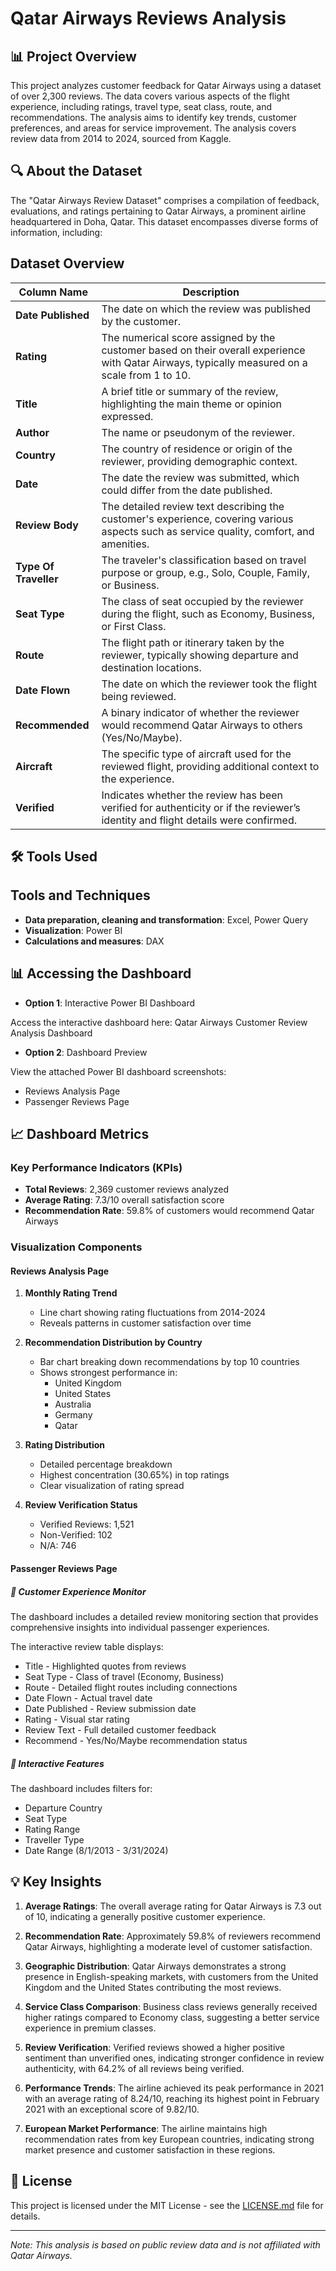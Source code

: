 # Qatar Airways Reviews Analysis

## 📊 Project Overview

This project analyzes customer feedback for Qatar Airways using a dataset of over 2,300 reviews. The data covers various aspects of the flight experience, including ratings, travel type, seat class, route, and recommendations. The analysis aims to identify key trends, customer preferences, and areas for service improvement. The analysis covers review data from 2014 to 2024, sourced from Kaggle.


## 🔍 About the Dataset

The "Qatar Airways Review Dataset" comprises a compilation of feedback, evaluations, and ratings pertaining to Qatar Airways, a prominent airline headquartered in Doha, Qatar. This dataset encompasses diverse forms of information, including:

## Dataset Overview

| **Column Name**         | **Description**                                                                                                                                   |
|-------------------------|---------------------------------------------------------------------------------------------------------------------------------------------------|
| **Date Published**      | The date on which the review was published by the customer.                                                                                       |
| **Rating**              | The numerical score assigned by the customer based on their overall experience with Qatar Airways, typically measured on a scale from 1 to 10.    |
| **Title**               | A brief title or summary of the review, highlighting the main theme or opinion expressed.                                                         |
| **Author**              | The name or pseudonym of the reviewer.                                                                                                            |
| **Country**             | The country of residence or origin of the reviewer, providing demographic context.                                                                |
| **Date**                | The date the review was submitted, which could differ from the date published.                                                                    |
| **Review Body**         | The detailed review text describing the customer's experience, covering various aspects such as service quality, comfort, and amenities.         |
| **Type Of Traveller**   | The traveler's classification based on travel purpose or group, e.g., Solo, Couple, Family, or Business.                                          |
| **Seat Type**           | The class of seat occupied by the reviewer during the flight, such as Economy, Business, or First Class.                                          |
| **Route**               | The flight path or itinerary taken by the reviewer, typically showing departure and destination locations.                                        |
| **Date Flown**          | The date on which the reviewer took the flight being reviewed.                                                                                    |
| **Recommended**         | A binary indicator of whether the reviewer would recommend Qatar Airways to others (Yes/No/Maybe).                                                      |
| **Aircraft**            | The specific type of aircraft used for the reviewed flight, providing additional context to the experience.                                       |
| **Verified**            | Indicates whether the review has been verified for authenticity or if the reviewer’s identity and flight details were confirmed.                  |



## 🛠️ Tools Used

## Tools and Techniques
- **Data preparation, cleaning and transformation**: Excel, Power Query
- **Visualization**: Power BI
- **Calculations and measures**: DAX



## 📊 Accessing the Dashboard

- **Option 1**: Interactive Power BI Dashboard

Access the interactive dashboard here: Qatar Airways Customer Review Analysis Dashboard

- **Option 2**: Dashboard Preview

View the attached Power BI dashboard screenshots:

- Reviews Analysis Page
- Passenger Reviews Page


## 📈 Dashboard Metrics

### Key Performance Indicators (KPIs)
- **Total Reviews**: 2,369 customer reviews analyzed
- **Average Rating**: 7.3/10 overall satisfaction score
- **Recommendation Rate**: 59.8% of customers would recommend Qatar Airways


### Visualization Components

#### Reviews Analysis Page

1. **Monthly Rating Trend**
   - Line chart showing rating fluctuations from 2014-2024
   - Reveals patterns in customer satisfaction over time

2. **Recommendation Distribution by Country**
   - Bar chart breaking down recommendations by top 10 countries
   - Shows strongest performance in:
     - United Kingdom
     - United States
     - Australia
     - Germany
     - Qatar

3. **Rating Distribution**
   - Detailed percentage breakdown
   - Highest concentration (30.65%) in top ratings
   - Clear visualization of rating spread

4. **Review Verification Status**
   - Verified Reviews: 1,521
   - Non-Verified: 102
   - N/A: 746

#### Passenger Reviews Page

##### 📝 Customer Experience Monitor

The dashboard includes a detailed review monitoring section that provides comprehensive insights into individual passenger experiences.

The interactive review table displays:

- Title - Highlighted quotes from reviews
- Seat Type - Class of travel (Economy, Business)
- Route - Detailed flight routes including connections
- Date Flown - Actual travel date
- Date Published - Review submission date
- Rating - Visual star rating
- Review Text - Full detailed customer feedback
- Recommend - Yes/No/Maybe recommendation status

##### 🎯 Interactive Features

The dashboard includes filters for:
- Departure Country
- Seat Type
- Rating Range
- Traveller Type
- Date Range (8/1/2013 - 3/31/2024)


## 💡 Key Insights

1. **Average Ratings**: The overall average rating for Qatar Airways is 7.3 out of 10, indicating a generally positive customer experience.

2. **Recommendation Rate**: Approximately 59.8% of reviewers recommend Qatar Airways, highlighting a moderate level of customer satisfaction.

3. **Geographic Distribution**: Qatar Airways demonstrates a strong presence in English-speaking markets, with customers from the United Kingdom and the United States contributing the most reviews.

4. **Service Class Comparison**: Business class reviews generally received higher ratings compared to Economy class, suggesting a better service experience in premium classes.

5. **Review Verification**: Verified reviews showed a higher positive sentiment than unverified ones, indicating stronger confidence in review authenticity, with 64.2% of all reviews being verified.

6. **Performance Trends**: The airline achieved its peak performance in 2021 with an average rating of 8.24/10, reaching its highest point in February 2021 with an exceptional score of 9.82/10.

7. **European Market Performance**: The airline maintains high recommendation rates from key European countries, indicating strong market presence and customer satisfaction in these regions.


## 📜 License

This project is licensed under the MIT License - see the [LICENSE.md](LICENSE.md) file for details.

---
*Note: This analysis is based on public review data and is not affiliated with Qatar Airways.*



